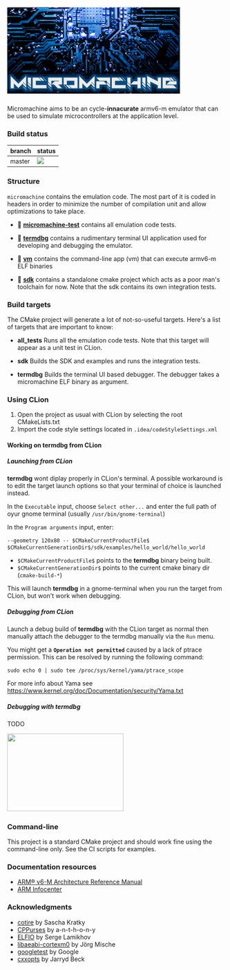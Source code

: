 # <img src="docs/images/micromachine-logo.png" width="400" height="200" />

Micromachine aims to be an cycle-**innacurate** armv6-m emulator that can be used to simulate
microcontrollers at the application level.


### Build status

branch | status
-------|--------
master |![](https://github.com/flavioroth/micromachine/workflows/MicroMachine%20CI/badge.svg?branch=master)


### Structure

`micromachine` contains the emulation code. The most part of it is coded in headers
 in order to minimize the number of compilation unit and allow optimizations to take place.

* :file_folder: [**micromachine-test**](micromachine-test/) contains all emulation code tests.

* :file_folder: [**termdbg**](termdbg/) contains a rudimentary terminal UI application used for
developing and debugging the emulator.

* :file_folder: [**vm**](vm/) contains the command-line app (vm) that can execute armv6-m ELF binaries

* :file_folder: [**sdk**](sdk/) contains a standalone cmake project which acts as a poor man's
toolchain for now. Note that the sdk contains its own integration tests.

### Build targets

The CMake project will generate a lot of not-so-useful targets. Here's a list of targets that are important to know:

* **all_tests** Runs all the emulation code tests. Note that this target will appear as a unit test in CLion.

* **sdk** Builds the SDK and examples and runs the integration tests.

* **termdbg** Builds the terminal UI based debugger. The debugger takes a micromachine ELF binary as argument.


### Using CLion

1) Open the project as usual with CLion by selecting the root CMakeLists.txt
2) Import the code style settings located in `.idea/codeStyleSettings.xml`

#### Working on termdbg from CLion

##### Launching from CLion

**termdbg** wont diplay properly in CLion's terminal. A possible workaround is to edit the target launch options so that your terminal of choice is launched instead.

In the `Executable` input, choose `Select other...` and enter the full path of oyur gnome terminal (usually `/usr/bin/gnome-terminal`)

In the `Program arguments` input, enter:

    --geometry 120x80 -- $CMakeCurrentProductFile$ $CMakeCurrentGenerationDir$/sdk/examples/hello_world/hello_world

* `$CMakeCurrentProductFile$` points to the **termdbg** binary being built.
* `$CMakeCurrentGenerationDir$` points to the current cmake binary dir (`cmake-build-*`)

This will launch **termdbg** in a gnome-terminal when you run the target from CLion, but won't work when debugging.

##### Debugging from CLion

Launch a debug build of **termdbg** with the CLion target as normal then manually attach the debugger to the termdbg manually via the `Run` menu.

You might get a **`Operation not permitted`** caused by a lack of ptrace permission. This can be resolved by running the following command:

    sudo echo 0 | sudo tee /proc/sys/kernel/yama/ptrace_scope

For more info about Yama see https://www.kernel.org/doc/Documentation/security/Yama.txt


##### Debugging with termdbg

TODO

<a href="https://asciinema.org/a/319983">
<img src="https://asciinema.org/a/319983.png" width="269" height="180" />
</a>

### Command-line

This project is a standard CMake project and should work fine using the command-line only.
See the CI scripts for examples.


### Documentation resources

* [ARM® v6-M Architecture Reference Manual](https://static.docs.arm.com/ddi0419/d/DDI0419D_armv6m_arm.pdf)
* [ARM Infocenter](http://infocenter.arm.com/help/index.jsp)


### Acknowledgments
* [cotire](https://github.com/sakra/cotire) by Sascha Kratky
* [CPPurses](https://github.com/a-n-t-h-o-n-y/CPPurses) by a-n-t-h-o-n-y
* [ELFIO](https://github.com/serge1/ELFIO) by Serge Lamikhov
* [libaeabi-cortexm0](https://github.com/bobbl/libaeabi-cortexm0) by
  Jörg Mische
* [googletest](https://github.com/google/googletest) by Google
* [cxxopts](https://github.com/jarro2783/cxxopts) by Jarryd Beck


